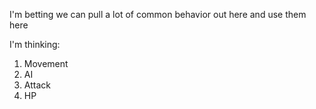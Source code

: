 I'm betting we can pull a lot of common behavior out here and use them here

I'm thinking:
1. Movement
2. AI
3. Attack
4. HP
